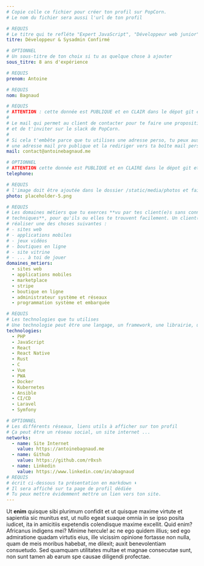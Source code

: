 ```yaml
---
# Copie colle ce fichier pour créer ton profil sur PopCorn.
# Le nom du fichier sera aussi l'url de ton profil

# REQUIS
# Le titre qui te refléte "Expert JavaScript", "Développeur web junior"
titre: Développeur & Sysadmin Confirmé

# OPTIONNEL
# Un sous-titre de ton choix si tu as quelque chose à ajouter
sous_titre: 8 ans d'expérience

# REQUIS
prenom: Antoine

# REQUIS
nom: Bagnaud

# REQUIS
# ATTENTION : cette donnée est PUBLIQUE et en CLAIR dans le dépot git et sur le site
#
# Le mail qui permet au client de contacter pour te faire une proposition de projet
# et de t'inviter sur le slack de PopCorn.
#
# Si cela t'embête parce que tu utilises une adresse perso, tu peux aussi te créer
# une adresse mail pro publique et la rediriger vers ta boîte mail perso
mail: contact@antoinebagnaud.me

# OPTIONNEL
# ATTENTION cette donnée est PUBLIQUE et en CLAIRE dans le dépot git et sur le site
telephone:

# REQUIS
# l'image doit être ajoutée dans le dossier /static/media/photos et faire moins de 100ko !
photo: placeholder-5.png

# REQUIS
# Les domaines métiers que tu exerces **vu par tes client(e)s sans connaissances
# techniques**, pour qu'ils ou elles te trouvent facilement. Un client(e) veut par exemple
# réaliser une des choses suivantes :
# - sites web
# - applications mobiles
# - jeux vidéos
# - boutiques en ligne
# - site vitrine
# - ... à toi de jouer
domaines_metiers:
  - sites web
  - applications mobiles
  - marketplace
  - stripe
  - boutique en ligne
  - administrateur système et réseaux
  - programmation système et embarquée

# REQUIS
# Les technologies que tu utilises
# Une technologie peut être une langage, un framework, une librairie, un CMS ...
technologies:
  - PHP
  - JavaScript
  - React
  - React Native
  - Rust
  - C
  - Vue
  - PWA
  - Docker
  - Kubernetes
  - Ansible
  - CI/CD
  - Laravel
  - Symfony

# OPTIONNEL
# Les différents réseaux, liens utils à afficher sur ton profil
# Ça peut être un réseau social, un site internet ...
networks:
  - name: Site Internet
    value: https://antoinebagnaud.me
  - name: Github
    value: https://github.com/r0xsh
  - name: Linkedin
    value: https://www.linkedin.com/in/abagnaud
# REQUIS
# écrit ci-dessous ta présentation en markdown ⬇️
# Il sera affiché sur ta page de profil dédiée
# Tu peux mettre évidemment mettre un lien vers ton site.
---
```


Ut **enim** quisque sibi plurimum confidit et ut quisque maxime virtute et sapientia sic munitus est, ut nullo egeat suaque omnia in se ipso posita iudicet, ita in amicitiis expetendis colendisque maxime excellit. Quid enim? Africanus indigens mei? Minime hercule! ac ne ego quidem illius; sed ego admiratione quadam virtutis eius, ille vicissim opinione fortasse non nulla, quam de meis moribus habebat, me dilexit; auxit benevolentiam consuetudo. Sed quamquam utilitates multae et magnae consecutae sunt, non sunt tamen ab earum spe causae diligendi profectae.
